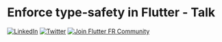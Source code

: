 # Enforce type-safety in Flutter - Talk

[![LinkedIn](https://img.shields.io/badge/linkedin%20-%230077B5.svg?logo=linkedin&logoColor=white)](https://www.linkedin.com/in/guillaume2-roux/)
[![Twitter](https://img.shields.io/badge/Twitter-1DA1F2?logo=twitter&logoColor=white)](https://twitter.com/TesteurManiak)
[![Join Flutter FR Community](https://dcbadge.vercel.app/api/server/BCqyRcQ2ns?style=flat)](https://discord.gg/BCqyRcQ2ns)
